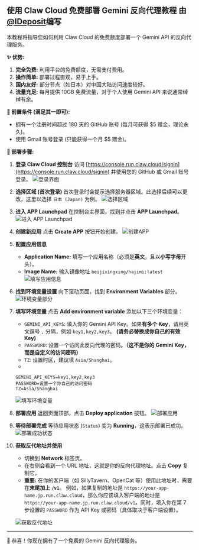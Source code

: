 ## 使用 Claw Cloud 免费部署 Gemini 反向代理教程 由[@IDeposit](https://github.com/IDeposit)编写

本教程将指导您如何利用 Claw Cloud 的免费额度部署一个 Gemini API 的反向代理服务。

**✨ 优势:**

1.  **完全免费:** 利用平台的免费额度，无需支付费用。
2.  **操作简单:** 部署过程直观，易于上手。
3.  **国内友好:** 部分节点（如日本）对中国大陆访问速度较好。
4.  **流量充足:** 每月提供 10GB 免费流量，对于个人使用 Gemini API 来说通常绰绰有余。

**🔑 前置条件 (满足其一即可):**

*   拥有一个注册时间超过 180 天的 GitHub 账号 (每月可获得 $5 赠金，理论永久)。
*   使用 Gmail 账号登录 (只能获得一个月 $5 赠金)。

**🚀 部署步骤:**

1.  **登录 Claw Cloud 控制台**
    访问 [https://console.run.claw.cloud/signin](https://console.run.claw.cloud/signin) 并使用您的 GitHub 或 Gmail 账号登录。
    ![登录界面](./img/claw/1.png)

2.  **选择区域 (首次登录)**
    首次登录时会提示选择服务器区域。此选择后续可以更改，这里以选择 `日本 (Japan)` 为例。
    ![选择区域](./img/claw/2.png)

3.  **进入 APP Launchpad**
    在控制台主界面，找到并点击 **APP Launchpad**。
    ![进入 APP Launchpad](./img/claw/3.png)

4.  **创建新应用**
    点击 **Create APP** 按钮开始创建。
    ![创建APP](./img/claw/4.png)

5.  **配置应用信息**
    *   **Application Name:** 填写一个应用名称（必须是**英文**，且以**小写字母**开头）。
    *   **Image Name:** 输入镜像地址 `beijixingxing/hajimi:latest`
    ![填写应用信息](./img/claw/5.png)

6.  **找到环境变量设置**
    向下滚动页面，找到 **Environment Variables** 部分。
    ![环境变量部分](./img/claw/6.png)

7.  **填写环境变量**
    点击 **Add environment variable** 添加以下三个环境变量：

    *   `GEMINI_API_KEYS`: 填入你的 Gemini API Key。如果**有多个 Key**，请用英文逗号 `,` 分隔，例如 `key1,key2,key3`。 **(请务必替换成你自己的有效 Key)**
    *   `PASSWORD`: 设置一个访问此反向代理的密码。**（这不是你的 Gemini Key，而是自定义的访问密码）**
    *   `TZ`: 设置时区，建议填 `Asia/Shanghai`。
    *   
    ```env
    GEMINI_API_KEYS=key1,key2,key3
    PASSWORD=设置一个你自己的访问密码
    TZ=Asia/Shanghai
    ```
    ![填写环境变量](./img/claw/7.png)

7.  **部署应用**
    返回页面顶部，点击 **Deploy application** 按钮。
    ![部署应用](./img/claw/8.png)

8.  **等待部署完成**
    等待应用状态 (`Status`) 变为 **Running**，这表示部署已成功。
    ![部署成功状态](./img/claw/9.png)

9. **获取反代地址并使用**
    *   切换到 **Network** 标签页。
    *   在右侧会看到一个 URL 地址，这就是你的反向代理地址。点击 **Copy** 复制它。
    *   **重要:** 在你的客户端（如 SillyTavern、OpenCat 等）使用此地址时，需要在**末尾加上 `/v1`**。
        例如，如果复制的地址是 `https://your-app-name.jp.run.claw.cloud`，那么你应该填入客户端的地址是 `https://your-app-name.jp.run.claw.cloud/v1`。同时，填入你在第 7 步设置的 `PASSWORD` 作为 API Key 或密码（具体取决于客户端设置）。

    ![获取反代地址](./img/claw/10.png)

---

🎉 恭喜！你现在拥有了一个免费的 Gemini 反向代理服务。
